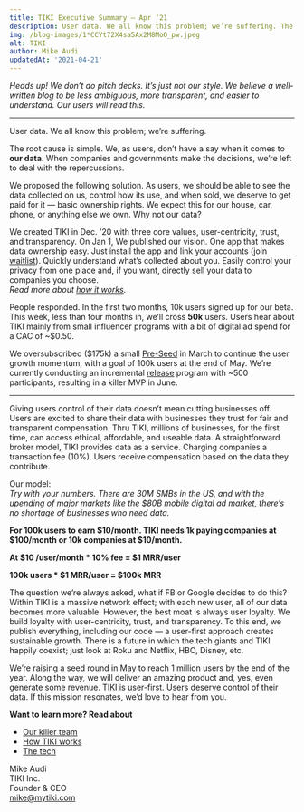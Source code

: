 ```yaml
---
title: TIKI Executive Summary — Apr ‘21
description: User data. We all know this problem; we’re suffering. The root cause is simple. We, as users, don’t have a say when it comes to our data.
img: /blog-images/1*CCYt72X4sa5Ax2M8MoO_pw.jpeg
alt: TIKI
author: Mike Audi
updatedAt: '2021-04-21'
---
```

*Heads up! We don’t do pitch decks. It’s just not our style. We believe a well-written blog to be less ambiguous, more transparent, and easier to understand. Our users will read this.*

---

User data. We all know this problem; we’re suffering.  

The root cause is simple. We, as users, don’t have a say when it comes to **our data**. When companies and governments make the decisions, we’re left to deal with the repercussions.  

We proposed the following solution. As users, we should be able to see the data collected on us, control how its use, and when sold, we deserve to get paid for it — basic ownership rights. We expect this for our house, car, phone, or anything else we own. Why not our data?  

We created TIKI in Dec. ’20 with three core values, user-centricity, trust, and transparency. On Jan 1, We published our vision. One app that makes data ownership easy. Just install the app and link your accounts (join [waitlist](https://mytiki.com/#signup)). Quickly understand what’s collected about you. Easily control your privacy from one place and, if you want, directly sell your data to companies you choose.  
*Read more about [how it works](https://mytiki.com/blog/your-data).*

People responded. In the first two months, 10k users signed up for our beta. This week, less than four months in, we’ll cross **50k** users. Users hear about TIKI mainly from small influencer programs with a bit of digital ad spend for a CAC of ~$0.50.

We oversubscribed ($175k) a small [Pre-Seed](https://mytiki.com/blog/pre-seed-program) in March to continue the user growth momentum, with a goal of 100k users at the end of May. We’re currently conducting an incremental [release]() program with ~500 participants, resulting in a killer MVP in June.

---

Giving users control of their data doesn’t mean cutting businesses off. Users are excited to share their data with businesses they trust for fair and transparent compensation. Thru TIKI, millions of businesses, for the first time, can access ethical, affordable, and useable data. A straightforward broker model, TIKI provides data as a service. Charging companies a transaction fee (10%). Users receive compensation based on the data they contribute.  

Our model:  
*Try with your numbers. There are 30M SMBs in the US, and with the upending of major markets like the $80B mobile digital ad market, there’s no shortage of businesses who need data.*

**For 100k users to earn $10/month. TIKI needs 1k paying companies at $100/month or 10k companies at $10/month.**

**At $10 /user/month * 10% fee = $1 MRR/user**

**100k users * $1 MRR/user = $100k MRR** 

The question we’re always asked, what if FB or Google decides to do this? Within TIKI is a massive network effect; with each new user, all of our data becomes more valuable. However, the best moat is always user loyalty. We build loyalty with user-centricity, trust, and transparency. To this end, we publish everything, including our code — a user-first approach creates sustainable growth. There is a future in which the tech giants and TIKI happily coexist; just look at Roku and Netflix, HBO, Disney, etc.  

We’re raising a seed round in May to reach 1 million users by the end of the year. Along the way, we will deliver an amazing product and, yes, even generate some revenue. TIKI is user-first. Users deserve control of their data. If this mission resonates, we’d love to hear from you.  

**Want to learn more? Read about**
- [Our killer team](https://mytiki.com/blog/team)
- [How TIKI works](https://mytiki.com/blog/your-data)
- [The tech](https://mytiki.com/blog/proposed-architecture)

Mike Audi  
TIKI Inc.  
Founder & CEO  
[mike@mytiki.com](mailto:mike@mytiki.com)

